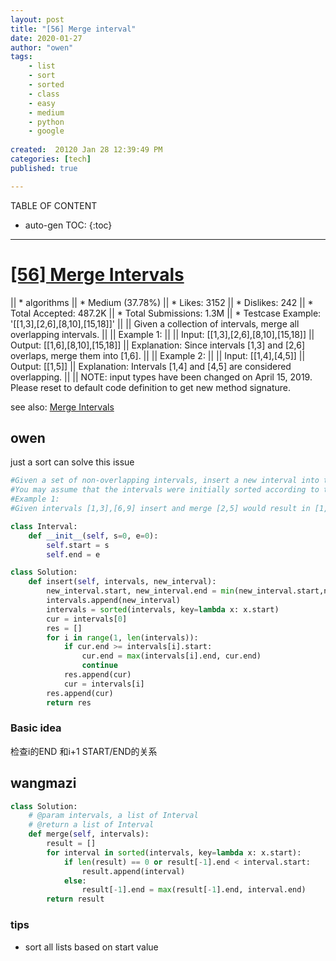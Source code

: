 ```yaml
---
layout: post
title: "[56] Merge interval"
date: 2020-01-27
author: "owen"
tags: 
    - list
    - sort
    - sorted
    - class
    - easy
    - medium 
    - python
    - google 
    
created:  20120 Jan 28 12:39:49 PM
categories: [tech]
published: true

---
```



TABLE OF CONTENT

* auto-gen TOC:
{:toc}

- - -

# [[56] Merge Intervals](https://leetcode.com/problems/merge-intervals/description/)

  || * algorithms
  || * Medium (37.78%)
  || * Likes:    3152
  || * Dislikes: 242
  || * Total Accepted:    487.2K
  || * Total Submissions: 1.3M
  || * Testcase Example:  '[[1,3],[2,6],[8,10],[15,18]]'
  || 
  || Given a collection of intervals, merge all overlapping intervals.
  || 
  || Example 1:
  || 
  || Input: [[1,3],[2,6],[8,10],[15,18]]
  || Output: [[1,6],[8,10],[15,18]]
  || Explanation: Since intervals [1,3] and [2,6] overlaps, merge them into [1,6].
  || 
  || Example 2:
  || 
  || Input: [[1,4],[4,5]]
  || Output: [[1,5]]
  || Explanation: Intervals [1,4] and [4,5] are considered overlapping.
  || 
  || NOTE: input types have been changed on April 15, 2019. Please reset to
  default code definition to get new method signature.

see also: [Merge Intervals](https://www.interviewbit.com/problems/merge-intervals/)

## owen

just a sort can solve this issue

```python
#Given a set of non-overlapping intervals, insert a new interval into the intervals (merge if necessary).
#You may assume that the intervals were initially sorted according to their start times.
#Example 1:
#Given intervals [1,3],[6,9] insert and merge [2,5] would result in [1,5],[6,9].

class Interval:
    def __init__(self, s=0, e=0):
        self.start = s
        self.end = e

class Solution:
    def insert(self, intervals, new_interval):
        new_interval.start, new_interval.end = min(new_interval.start,new_interval.end), max(new_interval.start,new_interval.end)
        intervals.append(new_interval)
        intervals = sorted(intervals, key=lambda x: x.start)
        cur = intervals[0]
        res = []
        for i in range(1, len(intervals)):
            if cur.end >= intervals[i].start:
                cur.end = max(intervals[i].end, cur.end)
                continue
            res.append(cur)
            cur = intervals[i]
        res.append(cur)
        return res
```
### Basic idea

检查i的END 和i+1 START/END的关系

## wangmazi

```python
class Solution:
    # @param intervals, a list of Interval
    # @return a list of Interval
    def merge(self, intervals):
        result = []
        for interval in sorted(intervals, key=lambda x: x.start):
            if len(result) == 0 or result[-1].end < interval.start:
                result.append(interval)
            else:
                result[-1].end = max(result[-1].end, interval.end)
        return result
```

### tips

* sort all lists based on start value


